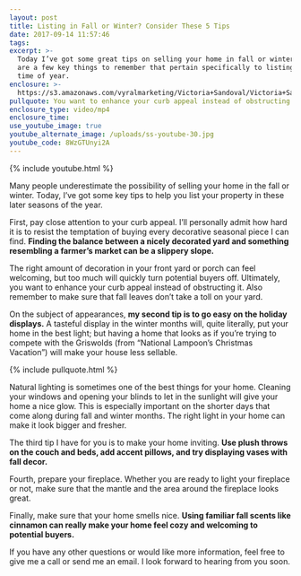 ```yaml
---
layout: post
title: Listing in Fall or Winter? Consider These 5 Tips
date: 2017-09-14 11:57:46
tags:
excerpt: >-
  Today I’ve got some great tips on selling your home in fall or winter. There
  are a few key things to remember that pertain specifically to listing in this
  time of year.
enclosure: >-
  https://s3.amazonaws.com/vyralmarketing/Victoria+Sandoval/Victoria+Sandoval+-+Listing+in+Fall+or+Winter%253F+Consider+These+5+Tips.mp4
pullquote: You want to enhance your curb appeal instead of obstructing it.
enclosure_type: video/mp4
enclosure_time:
use_youtube_image: true
youtube_alternate_image: /uploads/ss-youtube-30.jpg
youtube_code: 8WzGTUnyi2A
---
```



{% include youtube.html %}

Many people underestimate the possibility of selling your home in the fall or winter. Today, I’ve got some key tips to help you list your property in these later seasons of the year.

First, pay close attention to your curb appeal. I’ll personally admit how hard it is to resist the temptation of buying every decorative seasonal piece I can find. **Finding the balance between a nicely decorated yard and something resembling a farmer’s market can be a slippery slope.**

The right amount of decoration in your front yard or porch can feel welcoming, but too much will quickly turn potential buyers off. Ultimately, you want to enhance your curb appeal instead of obstructing it. Also remember to make sure that fall leaves don’t take a toll on your yard.

On the subject of appearances, **my second tip is to go easy on the holiday displays.** A tasteful display in the winter months will, quite literally, put your home in the best light; but having a home that looks as if you’re trying to compete with the Griswolds (from “National Lampoon’s Christmas Vacation”) will make your house less sellable.

{% include pullquote.html %}

Natural lighting is sometimes one of the best things for your home. Cleaning your windows and opening your blinds to let in the sunlight will give your home a nice glow. This is especially important on the shorter days that come along during fall and winter months. The right light in your home can make it look bigger and fresher.

The third tip I have for you is to make your home inviting. **Use plush throws on the couch and beds, add accent pillows, and try displaying vases with fall decor.**

Fourth, prepare your fireplace. Whether you are ready to light your fireplace or not, make sure that the mantle and the area around the fireplace looks great.

Finally, make sure that your home smells nice. **Using familiar fall scents like cinnamon can really make your home feel cozy and welcoming to potential buyers.**

If you have any other questions or would like more information, feel free to give me a call or send me an email. I look forward to hearing from you soon.